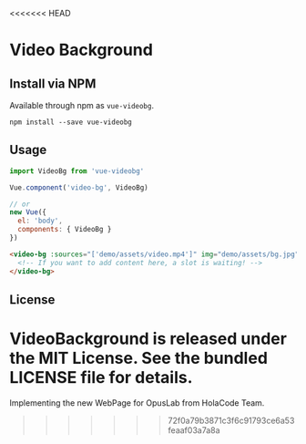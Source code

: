 <<<<<<< HEAD
# Video Background

## Install via NPM

Available through npm as `vue-videobg`.
```
npm install --save vue-videobg
```

## Usage

```js
import VideoBg from 'vue-videobg'

Vue.component('video-bg', VideoBg)

// or
new Vue({
  el: 'body',
  components: { VideoBg }
})
```

```html
<video-bg :sources="['demo/assets/video.mp4']" img="demo/assets/bg.jpg">
  <!-- If you want to add content here, a slot is waiting! -->
</video-bg>
```

## License
VideoBackground is released under the MIT License. See the bundled LICENSE file for details.
=======
Implementing the new WebPage for OpusLab from HolaCode Team.
>>>>>>> 72f0a79b3871c3f6c91793ce6a53feaaf03a7a8a
